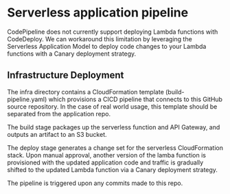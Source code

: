 # Serverless application pipeline
CodePipeline does not currently support deploying Lambda functions with CodeDeploy. We can workaround this limitation by leveraging the Serverless Application Model to deploy code changes to your Lambda functions with a Canary deployment strategy.
 
## Infrastructure Deployment
The infra directory contains a CloudFormation template (build-pipeline.yaml) which provisions a CICD pipeline that connects to this GitHub source repository. In the case of real world usage, this template should be separated from the application repo.

The build stage packages up the serverless function and API Gateway, and outputs an artifact to an S3 bucket.

The deploy stage generates a change set for the serverless CloudFormation stack. Upon manual approval, another version of the lamba function is provisioned with the updated application code and traffic is gradually shifted to the updated Lambda function via a Canary deployment strategy.

The pipeline is triggered upon any commits made to this repo.
